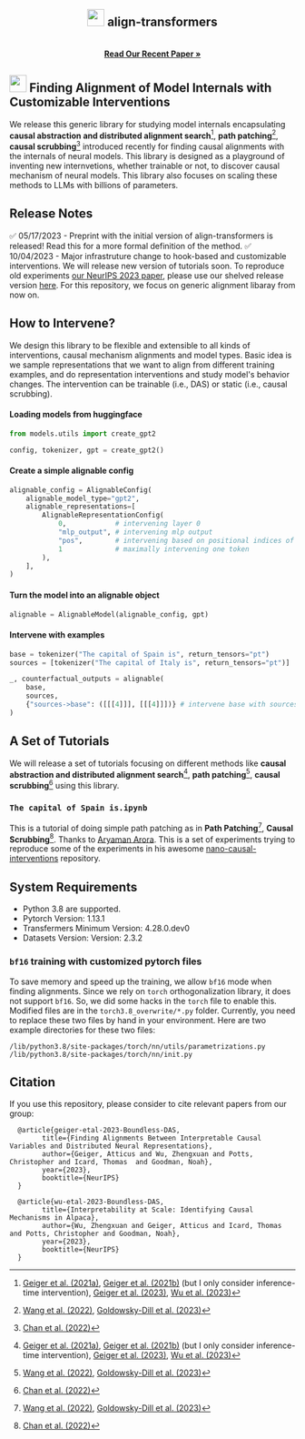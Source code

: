 <br />
<div align="center">
  <h2 align="center"><img src="https://i.ibb.co/N1kYZy5/icon.png" width="30" height="30"> align-transformers</h2>
  <p align="center">
    <br />
    <a href="https://arxiv.org/abs/2305.08809"><strong>Read Our Recent Paper »</strong></a>
    <br />
  </p>
</div>

## <img src="https://i.ibb.co/N1kYZy5/icon.png" width="30" height="30"> **Finding Alignment of Model Internals with Customizable Interventions**
We release this generic library for studying model internals encapsulating **causal abstraction and distributed alignment search**[^ii], **path patching**[^pp], **causal scrubbing**[^cs] introduced recently for finding causal alignments with the internals of neural models. This library is designed as a playground of inventing new internvetions, whether trainable or not, to discover causal mechanism of neural models. This library also focuses on scaling these methods to LLMs with billions of parameters.


## Release Notes
:white_check_mark: 05/17/2023 - Preprint with the initial version of align-transformers is released! Read this for a more formal definition of the method.
:white_check_mark: 10/04/2023 - Major infrastruture change to hook-based and customizable interventions. We will release new version of tutorials soon. To reproduce old experiments [our NeurIPS 2023 paper](https://arxiv.org/abs/2305.08809), please use our shelved release version [here](https://github.com/frankaging/align-transformers/releases/tag/NeurIPS-2023). For this repository, we focus on generic alignment libaray from now on.    


## How to Intervene?
We design this library to be flexible and extensible to all kinds of interventions, causal mechanism alignments and model types. Basic idea is we sample representations that we want to align from different training examples, and do representation interventions and study model's behavior changes. The intervention can be trainable (i.e., DAS) or static (i.e., causal scrubbing).

#### Loading models from huggingface
```py
from models.utils import create_gpt2

config, tokenizer, gpt = create_gpt2()
```

#### Create a simple alignable config
```py
alignable_config = AlignableConfig(
    alignable_model_type="gpt2",
    alignable_representations=[
        AlignableRepresentationConfig(
            0,            # intervening layer 0
            "mlp_output", # intervening mlp output
            "pos",        # intervening based on positional indices of tokens
            1             # maximally intervening one token
        ),
    ],
)
```

#### Turn the model into an alignable object
```py
alignable = AlignableModel(alignable_config, gpt)
```

#### Intervene with examples
```py
base = tokenizer("The capital of Spain is", return_tensors="pt")
sources = [tokenizer("The capital of Italy is", return_tensors="pt")]

_, counterfactual_outputs = alignable(
    base,
    sources,
    {"sources->base": ([[[4]]], [[[4]]])} # intervene base with sources
)
```


## A Set of Tutorials
We will release a set of tutorials focusing on different methods like **causal abstraction and distributed alignment search**[^ii], **path patching**[^pp], **causal scrubbing**[^cs] using this library. 

### `The capital of Spain is.ipynb` 
This is a tutorial of doing simple path patching as in **Path Patching**[^pp], **Causal Scrubbing**[^cs]. Thanks to [Aryaman Arora](https://aryaman.io/). This is a set of experiments trying to reproduce some of the experiments in his awesome [nano-causal-interventions](https://github.com/aryamanarora/nano-causal-interventions) repository.



## System Requirements
- Python 3.8 are supported.
- Pytorch Version: 1.13.1
- Transfermers Minimum Version: 4.28.0.dev0
- Datasets Version: Version: 2.3.2

### `bf16` training with customized pytorch files
To save memory and speed up the training, we allow `bf16` mode when finding alignments. Since we rely on `torch` orthogonalization library, it does not support `bf16`. So, we did some hacks in the `torch` file to enable this. Modified files are in the `torch3.8_overwrite/*.py` folder. Currently, you need to replace these two files by hand in your environment. Here are two example directories for these two files:
```
/lib/python3.8/site-packages/torch/nn/utils/parametrizations.py
/lib/python3.8/site-packages/torch/nn/init.py
```


## Citation
If you use this repository, please consider to cite relevant papers from our group:
```stex
  @article{geiger-etal-2023-Boundless-DAS,
        title={Finding Alignments Between Interpretable Causal Variables and Distributed Neural Representations}, 
        author={Geiger, Atticus and Wu, Zhengxuan and Potts, Christopher and Icard, Thomas  and Goodman, Noah},
        year={2023},
        booktitle={NeurIPS}
  }

  @article{wu-etal-2023-Boundless-DAS,
        title={Interpretability at Scale: Identifying Causal Mechanisms in Alpaca}, 
        author={Wu, Zhengxuan and Geiger, Atticus and Icard, Thomas and Potts, Christopher and Goodman, Noah},
        year={2023},
        booktitle={NeurIPS}
  }
```

[^pp]: [Wang et al. (2022)](https://arxiv.org/abs/2211.00593), [Goldowsky-Dill et al. (2023)](https://arxiv.org/abs/2304.05969)
[^cs]: [Chan et al. (2022)](https://www.lesswrong.com/s/h95ayYYwMebGEYN5y)
[^ii]: [Geiger et al. (2021a)](https://arxiv.org/abs/2106.02997), [Geiger et al. (2021b)](https://arxiv.org/abs/2112.00826) (but I only consider inference-time intervention), [Geiger et al. (2023)](https://arxiv.org/abs/2301.04709), [Wu et al. (2023)](https://arxiv.org/pdf/2303.02536)
